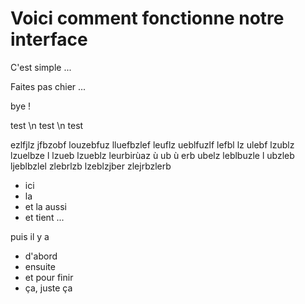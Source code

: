 # Voici comment fonctionne notre interface

C'est simple ...

Faites pas chier ...

bye !


test \n test \n test

ezlfjlz jfbzobf louzebfuz lluefbzlef leuflz  ueblfuzlf lefbl lz ulebf   lzublz lzuelbze l  lzueb lzueblz leurbirùaz ù ub ù  erb  ubelz leblbuzle l ubzleb  ljeblbzlel zlebrlzb lzeblzjber zlejrbzlerb

- ici
- la
- et la aussi
- et tient ...

puis il y a

* d'abord
* ensuite
* et pour finir
* ça, juste ça
